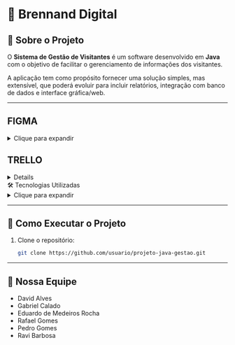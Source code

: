 # 📌 Brennand Digital

## 📖 Sobre o Projeto
O **Sistema de Gestão de Visitantes** é um software desenvolvido em **Java** com o objetivo de facilitar o gerenciamento de informações dos visitantes.  

A aplicação tem como propósito fornecer uma solução simples, mas extensível, que poderá evoluir para incluir relatórios, integração com banco de dados e interface gráfica/web.

---
## FIGMA
<details>
   <summary>Clique para expandir</summary>

https://www.figma.com/design/5gw7g03K3NlFqpk4N44rt2/Brennand?node-id=0-1&p=f&t=jmqIZNbSJJSAi7aO-0

<img width="1600" height="856" alt="image" src="https://github.com/user-attachments/assets/12757424-f25f-4a8e-9378-7cfcb9fcffe9" />


</details>

## TRELLO
<details>
   <summry>Clique para expandir</summary>
      <img width="1600" height="691" alt="image" src="https://github.com/user-attachments/assets/2195e664-6306-4c7d-98dc-5a17d7a175c6" />

</details


## 🛠 Tecnologias Utilizadas
<details>
  <summary>Clique para expandir</summary>

- <img src="https://img.shields.io/badge/Java-ED8B00?style=for-the-badge&logo=java&logoColor=white" />
- <img src="https://img.shields.io/badge/GitHub-100000?style=for-the-badge&logo=github&logoColor=white" />
- <img src="https://img.shields.io/badge/Trello-0052CC?style=for-the-badge&logo=trello&logoColor=white" />

</details>

---

## 🚀 Como Executar o Projeto
1. Clone o repositório:
   ```bash
   git clone https://github.com/usuario/projeto-java-gestao.git

___

## 👥 Nossa Equipe

- David Alves
- Gabriel Calado
- Eduardo de Medeiros Rocha
- Rafael Gomes
- Pedro Gomes
- Ravi Barbosa

